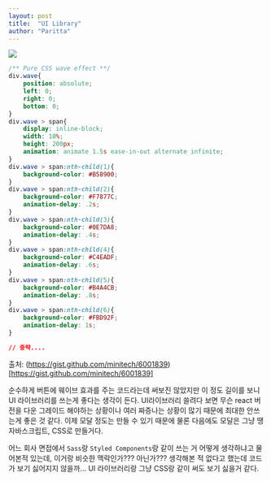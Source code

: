 ```yaml
---
layout: post
title:  "UI Library"
author: "Paritta"
---
```

 
<img src='https://excodus.com/storage/app/uploads/public/571/646/d5e/571646d5e7bb6046941113.png'>

``` css
/** Pure CSS wave effect **/
div.wave{
	position: absolute;
	left: 0;
	right: 0;
	bottom: 0;
}
div.wave > span{
	display: inline-block;
	width: 10%;
	height: 200px;
	animation: animate 1.5s ease-in-out alternate infinite;
}
div.wave > span:nth-child(1){
	background-color: #B58900;	
}
div.wave > span:nth-child(2){
	background-color: #F7877C;
	animation-delay: .2s;
}
div.wave > span:nth-child(3){
	background-color: #0E7DA8;
	animation-delay: .4s;
}
div.wave > span:nth-child(4){
	background-color: #C4EADF;
	animation-delay: .6s;
}
div.wave > span:nth-child(5){
	background-color: #B4A4CB;
	animation-delay: .8s;
}
div.wave > span:nth-child(6){
	background-color: #FBD92F;
	animation-delay: 1s;
}

// 중략....
```

출처: (https://gist.github.com/minitech/6001839)[https://gist.github.com/minitech/6001839]


순수하게 버튼에 웨이브 효과를 주는 코드라는데 써보진 않았지만 이 정도 길이를 보니 UI 라이브러리를 쓰는게 좋다는 생각이 든다. UI라이브러리 쓸려다 보면 무슨 react 버전을 다운 그레이드 해야하는 상황이나 여러 짜증나는 상황이 많기 때문에 최대한 안쓰는게 좋은 것 같다. 이제 모달 정도는 만들 수 있기 때문에 물론 다음에도 모달은 그냥 땡 자바스크립트, CSS로 만들거다.

어느 회사 면접에서 `Sass`랑 `Styled Components`랑 같이 쓰는 거 어떻게 생각하냐고 물어본적 있는데, 이거랑 비슷한 맥락인가??? 아닌가??? 생각해본 적 없다고 했는데 코드가 보기 싫어지지 않을까... UI 라이브러리랑 그냥 CSS랑 같이 써도 보기 싫을거 같다.